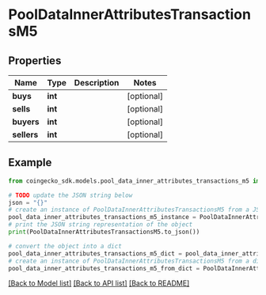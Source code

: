 # PoolDataInnerAttributesTransactionsM5


## Properties

Name | Type | Description | Notes
------------ | ------------- | ------------- | -------------
**buys** | **int** |  | [optional] 
**sells** | **int** |  | [optional] 
**buyers** | **int** |  | [optional] 
**sellers** | **int** |  | [optional] 

## Example

```python
from coingecko_sdk.models.pool_data_inner_attributes_transactions_m5 import PoolDataInnerAttributesTransactionsM5

# TODO update the JSON string below
json = "{}"
# create an instance of PoolDataInnerAttributesTransactionsM5 from a JSON string
pool_data_inner_attributes_transactions_m5_instance = PoolDataInnerAttributesTransactionsM5.from_json(json)
# print the JSON string representation of the object
print(PoolDataInnerAttributesTransactionsM5.to_json())

# convert the object into a dict
pool_data_inner_attributes_transactions_m5_dict = pool_data_inner_attributes_transactions_m5_instance.to_dict()
# create an instance of PoolDataInnerAttributesTransactionsM5 from a dict
pool_data_inner_attributes_transactions_m5_from_dict = PoolDataInnerAttributesTransactionsM5.from_dict(pool_data_inner_attributes_transactions_m5_dict)
```
[[Back to Model list]](../README.md#documentation-for-models) [[Back to API list]](../README.md#documentation-for-api-endpoints) [[Back to README]](../README.md)


